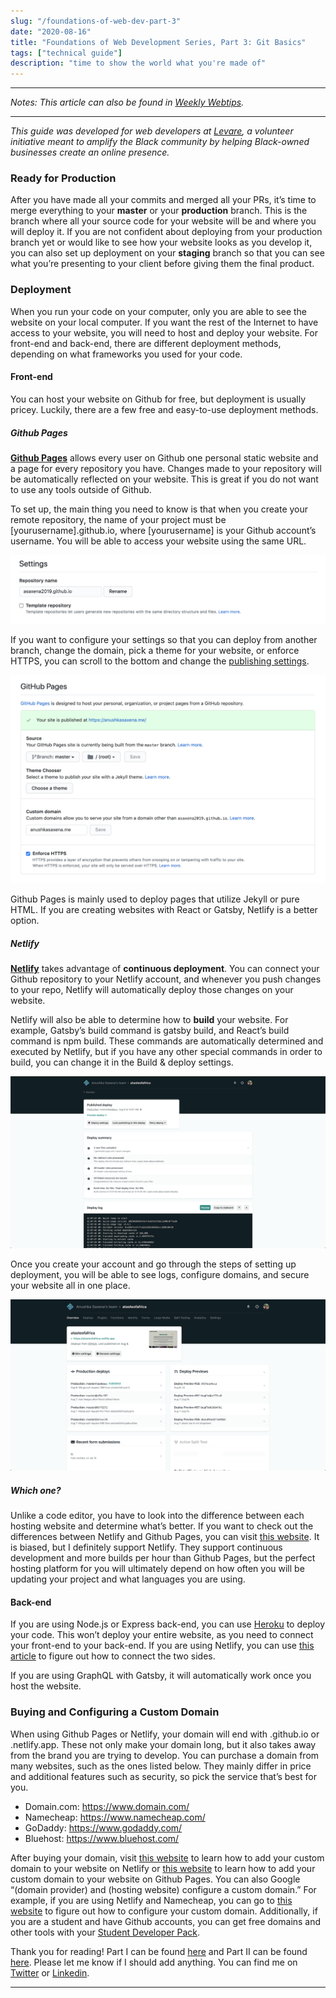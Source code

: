 ```yaml
---
slug: "/foundations-of-web-dev-part-3"
date: "2020-08-16"
title: "Foundations of Web Development Series, Part 3: Git Basics"
tags: ["technical guide"]
description: "time to show the world what you're made of"
---
```

___

*Notes: This article can also be found in [Weekly Webtips](https://medium.com/weekly-webtips/foundations-of-web-development-series-part-iii-deploying-your-website-c3f3e3360059).*

___
*This guide was developed for web developers at [Levare](http://levareorg.com/), a volunteer initiative meant to amplify the Black community by helping Black-owned businesses create an online presence.*

### Ready for Production

After you have made all your commits and merged all your PRs, it’s time to merge everything to your **master** or your **production** branch. This is the branch where all your source code for your website will be and where you will deploy it. If you are not confident about deploying from your production branch yet or would like to see how your website looks as you develop it, you can also set up deployment on your **staging** branch so that you can see what you’re presenting to your client before giving them the final product.

### Deployment

When you run your code on your computer, only you are able to see the website on your local computer. If you want the rest of the Internet to have access to your website, you will need to host and deploy your website. For front-end and back-end, there are different deployment methods, depending on what frameworks you used for your code.

#### Front-end

You can host your website on Github for free, but deployment is usually pricey. Luckily, there are a few free and easy-to-use deployment methods.

##### Github Pages

[**Github Pages**](https://pages.github.com/) allows every user on Github one personal static website and a page for every repository you have. Changes made to your repository will be automatically reflected on your website. This is great if you do not want to use any tools outside of Github.

To set up, the main thing you need to know is that when you create your remote repository, the name of your project must be [yourusername].github.io, where [yourusername] is your Github account’s username. You will be able to access your website using the same URL.

*![Repository Name in Settings](../images/web-dev-part-3/repo.png "Repository Name in Settings")*

If you want to configure your settings so that you can deploy from another branch, change the domain, pick a theme for your website, or enforce HTTPS, you can scroll to the bottom and change the [publishing settings](https://docs.github.com/en/github/working-with-github-pages/configuring-a-custom-domain-for-your-github-pages-site).

*![Github Pages Settings](../images/web-dev-part-3/pages.png "Github Pages Settings")*

Github Pages is mainly used to deploy pages that utilize Jekyll or pure HTML. If you are creating websites with React or Gatsby, Netlify is a better option.

##### Netlify

[**Netlify**](https://www.netlify.com/) takes advantage of **continuous deployment**. You can connect your Github repository to your Netlify account, and whenever you push changes to your repo, Netlify will automatically deploy those changes on your website.

Netlify will also be able to determine how to **build** your website. For example, Gatsby’s build command is gatsby build, and React’s build command is npm build. These commands are automatically determined and executed by Netlify, but if you have any other special commands in order to build, you can change it in the Build & deploy settings.

*![Deployment Logs let you know the status of your Website](../images/web-dev-part-3/deployment.png "Deployment Logs let you know the status of your Website")*

Once you create your account and go through the steps of setting up deployment, you will be able to see logs, configure domains, and secure your website all in one place.

*![Netlify Homepage of Your Website](../images/web-dev-part-3/netlify.png "Netlify Homepage of Your Website")*

##### Which one?

Unlike a code editor, you have to look into the difference between each hosting website and determine what’s better. If you want to check out the differences between Netlify and Github Pages, you can visit [this website](https://www.netlify.com/github-pages-vs-netlify/#:~:text=If%20you%20are%20hosting%20a,easy%20to%20deploy%20your%20site.&text=Netlify%20works%20out%20of%20the,your%20Git%20repo%20to%20Netlify). It is biased, but I definitely support Netlify. They support continuous development and more builds per hour than Github Pages, but the perfect hosting platform for you will ultimately depend on how often you will be updating your project and what languages you are using.

#### Back-end

If you are using Node.js or Express back-end, you can use [Heroku](https://www.heroku.com/) to deploy your code. This won’t deploy your entire website, as you need to connect your front-end to your back-end. If you are using Netlify, you can use [this article](https://dev.to/lindakatcodes/a-beginners-guide-to-hosting-an-app-with-heroku-and-netlify-8i5) to figure out how to connect the two sides.

If you are using GraphQL with Gatsby, it will automatically work once you host the website.

### Buying and Configuring a Custom Domain

When using Github Pages or Netlify, your domain will end with .github.io or .netlify.app. These not only make your domain long, but it also takes away from the brand you are trying to develop. You can purchase a domain from many websites, such as the ones listed below. They mainly differ in price and additional features such as security, so pick the service that’s best for you.

- Domain.com: https://www.domain.com/
- Namecheap: https://www.namecheap.com/
- GoDaddy: https://www.godaddy.com/
- Bluehost: https://www.bluehost.com/

After buying your domain, visit [this website](https://docs.netlify.com/domains-https/custom-domains/) to learn how to add your custom domain to your website on Netlify or [this website](https://docs.github.com/en/github/working-with-github-pages/configuring-a-custom-domain-for-your-github-pages-site) to learn how to add your custom domain to your website on Github Pages. You can also Google “(domain provider) and (hosting website) configure a custom domain.” For example, if you are using Netlify and Namecheap, you can go to [this website](https://dev.to/easybuoy/setting-up-domain-with-namecheap-netlify-1a4d) to figure out how to configure your custom domain. Additionally, if you are a student and have Github accounts, you can get free domains and other tools with your [Student Developer Pack](https://education.github.com/pack).

Thank you for reading! Part I can be found [here](https://medium.com/swlh/foundations-of-web-development-series-part-i-git-basics-f35ecfffe26b) and Part II can be found [here](https://medium.com/@coffeecoders/foundations-of-web-development-series-part-ii-creating-your-website-8c1f29a1d13a). Please let me know if I should add anything. You can find me on [Twitter](http://twitter.com/c0ffeec0ders) or [Linkedin](https://www.linkedin.com/in/anushka-saxena-b40aa2165/).
___